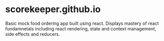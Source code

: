 # scorekeeper.github.io
Basic mock food ordering app built using react. Displays mastery of react
                                            fundamnetals including react rendering, state and context management, side
                                            effects and reducers.
